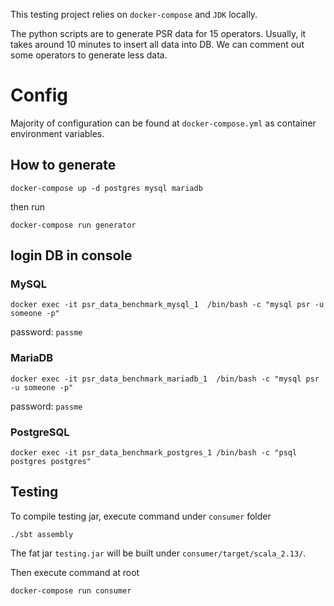 This testing project relies on `docker-compose` and `JDK` locally.

The python scripts are to generate PSR data for 15 operators. Usually, it takes around 10 minutes to insert all data into DB. We can comment out some operators to generate less data.

# Config

Majority of configuration can be found at `docker-compose.yml` as container environment variables. 

## How to generate

```
docker-compose up -d postgres mysql mariadb
```

then run

```
docker-compose run generator 
```

## login DB in console

### MySQL

```
docker exec -it psr_data_benchmark_mysql_1  /bin/bash -c "mysql psr -u someone -p"
```
password: `passme`

### MariaDB

```
docker exec -it psr_data_benchmark_mariadb_1  /bin/bash -c "mysql psr -u someone -p"
```
password: `passme`

### PostgreSQL

```
docker exec -it psr_data_benchmark_postgres_1 /bin/bash -c "psql postgres postgres"
```

## Testing

To compile testing jar, execute command under `consumer` folder

```
./sbt assembly
```

The fat jar `testing.jar` will be built under `consumer/target/scala_2.13/`.

Then execute command at root

```
docker-compose run consumer 
```